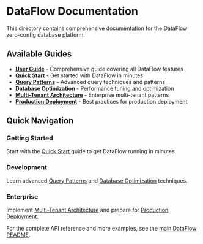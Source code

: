 # DataFlow Documentation

This directory contains comprehensive documentation for the DataFlow zero-config database platform.

## Available Guides

- **[User Guide](USER_GUIDE.md)** - Comprehensive guide covering all DataFlow features
- **[Quick Start](quickstart.md)** - Get started with DataFlow in minutes
- **[Query Patterns](query-patterns.md)** - Advanced query techniques and patterns
- **[Database Optimization](database-optimization.md)** - Performance tuning and optimization
- **[Multi-Tenant Architecture](multi-tenant.md)** - Enterprise multi-tenant patterns
- **[Production Deployment](deployment.md)** - Best practices for production deployment

## Quick Navigation

### Getting Started
Start with the [Quick Start](quickstart.md) guide to get DataFlow running in minutes.

### Development
Learn advanced [Query Patterns](query-patterns.md) and [Database Optimization](database-optimization.md) techniques.

### Enterprise
Implement [Multi-Tenant Architecture](multi-tenant.md) and prepare for [Production Deployment](deployment.md).

For the complete API reference and more examples, see the [main DataFlow README](../README.md).
